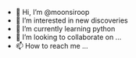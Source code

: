 - 👋 Hi, I’m @moonsiroop
- 👀 I’m interested in new discoveries
- 🌱 I’m currently learning python
- 💞️ I’m looking to collaborate on ...
- 📫 How to reach me ...

<!---
moonsiroop/moonsiroop is a ✨ special ✨ repository because its `README.md` (this file) appears on your GitHub profile.
You can click the Preview link to take a look at your changes.
--->

